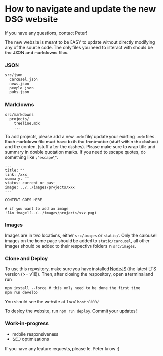 # How to navigate and update the new DSG website

If you have any questions, contact Peter!

The new website is meant to be EASY to update without directly modifying any of the source code. The only files you need to interact with should be the JSON and markdowns files.

### JSON
```
src/json
  carousel.json
  news.json
  people.json
  pubs.json
```

### Markdowns
```
src/markdowns
  projects/
    treeline.mdx
    ...
```

To add projects, please add a new `.mdx` file/ update your existing `.mdx` files. Each markdown file must have both the frontmatter (stuff within the dashes) and the content (stuff after the dashes). Please make sure to wrap title and summary in double quotation marks. If you need to escape quotes, do something like `\"escape\"`.

```mdx
---
title: ""
link: /xxx
summary: ""
status: current or past
image: ../../images/projects/xxx
---

CONTENT GOES HERE

# if you want to add an image
![An image](../../images/projects/xxx.png)

```


### Images
Images are in two locations, either `src/images` or `static/`. Only the carousel images on the home page should be added to `static/carousel`, all other images should be added to their respective folders in `src/images`.

### Clone and Deploy

To use this repository, make sure you have installed [NodeJS](https://nodejs.org/en) (the latest LTS version (>= v18)). Then, after cloning the respository, open a terminal and run

```
npm install --force # this only need to be done the first time
npm run develop
```

You should see the website at `localhost:8000/`.

To deploy the website, run `npm run deploy`. Commit your updates!

### Work-in-progress

- mobile responsiveness
- SEO optimizations

If you have any feature requests, please let Peter know :)





